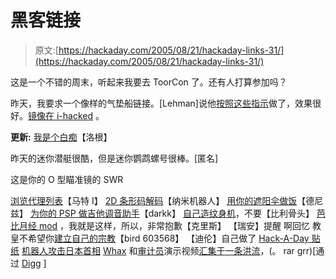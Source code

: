 # 黑客链接

> 原文:[https://hackaday.com/2005/08/21/hackaday-links-31/](https://hackaday.com/2005/08/21/hackaday-links-31/)

这是一个不错的周末，听起来我要去 ToorCon 了。还有人打算参加吗？

昨天，我要求一个像样的气垫船链接。[Lehman]说他[按照这些指示](http://amasci.com/amateur/hovercft.html)做了，效果很好。[镜像在 i-hacked](http://www.i-hacked.com/content/view/156/48/) 。

**更新:** [我是个白痴](http://www.hackaday.com/entry/3486262272650240/)【洛根】

昨天的迷你潜艇很酷，但是迷你鹦鹉螺号很棒。[匿名]

这是你的 O 型瞄准镜的 SWR

[浏览代理列表](http://omgwtf.atspace.com/)【马特 I】
[2D 条形码解码](http://turbulence.org/Works/swipe/barcode.html)【纳米机器人】
[用你的遮阳伞做饭](http://solarcooking.org/windshield-cooker.htm)【德尼兹】
[为你的 PSP 做吉他调音助手](http://www.pspupdates.com/2005/08/psptune-v01-released.html)【darkk】
[自己造纹身机](http://www.etnj.com/tatshack/build-tattoo-machine.html)，不要【比利骨头】
[芭比月经 mod](http://www.paaady.de/site/unfug/barbie.htm) ，我就是这样，所以，非常抱歉【克里斯】
【瑞安】提醒 啊回忆
教皇不希望你[建立自己的宗教](http://news.bbc.co.uk/2/hi/europe/4170204.stm)【bird 603568】
【迪伦】自己做了 [Hack-A-Day 贴纸](http://www.dylan.parhosting.com/blog/?p=14)
[机器人攻击日本首相](http://www.we-make-money-not-art.com/archives/006800.php)
[Whax](http://distrowatch.com/table.php?distribution=whoppix) 和[审计员](http://new.remote-exploit.org/index.php/Main_Page)演示视频[汇集于一条洪流](http://mp3host.serveftp.com:8888/pages/whax.html)，(。 rar grr)[通过 [Digg](http://digg.com/linux_unix/Whax,_Whoppix,_and_Auditor_Demos) ]